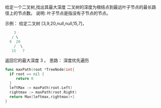 给定一个二叉树,找出其最大深度
二叉树的深度为根结点到最远叶子节点的最长路径上的节点数。
说明: 叶子节点是指没有子节点的节点。

示例：
给定二叉树 [3,9,20,null,null,15,7]，

```go
    3
   / \
  9  20
    /  \
   15   7
```
返回它的最大深度 3 。
思路： 深度优先遍历

```go
func maxPath(root *TreeNode)int{
  if root == nil {
     return 0    
  }
  leftMax := maxPath(root.Left)
  rightmax := maxPath(root.Right)
  return Max(leftmax,rightmax)+1
}
 
```